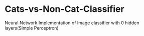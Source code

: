 # Cats-vs-Non-Cat-Classifier
Neural Network Implementation of Image classifier with 0 hidden layers(Simple Perceptron)
